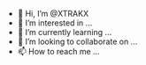 - 👋 Hi, I’m @XTRAKX
- 👀 I’m interested in ...
- 🌱 I’m currently learning ...
- 💞️ I’m looking to collaborate on ...
- 📫 How to reach me ...

<!---
XTRAKX/XTRAKX is a ✨ special ✨ repository because its `README.md` (this file) appears on your GitHub profile.
You can click the Preview link to take a look at your changes.
--->
